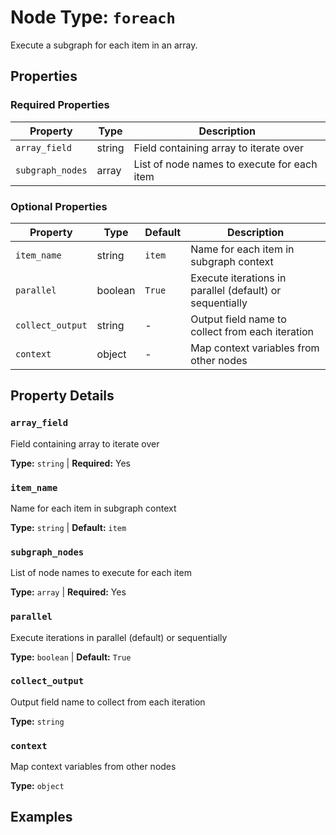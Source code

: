 # Node Type: `foreach`

Execute a subgraph for each item in an array.

## Properties

### Required Properties

| Property | Type | Description |
|----------|------|-------------|
| `array_field` | string | Field containing array to iterate over |
| `subgraph_nodes` | array | List of node names to execute for each item |

### Optional Properties

| Property | Type | Default | Description |
|----------|------|---------|-------------|
| `item_name` | string | `item` | Name for each item in subgraph context |
| `parallel` | boolean | `True` | Execute iterations in parallel (default) or sequentially |
| `collect_output` | string | - | Output field name to collect from each iteration |
| `context` | object | - | Map context variables from other nodes |

## Property Details

### `array_field`

Field containing array to iterate over

**Type:** `string` | **Required:** Yes

### `item_name`

Name for each item in subgraph context

**Type:** `string` | **Default:** `item`

### `subgraph_nodes`

List of node names to execute for each item

**Type:** `array` | **Required:** Yes

### `parallel`

Execute iterations in parallel (default) or sequentially

**Type:** `boolean` | **Default:** `True`

### `collect_output`

Output field name to collect from each iteration

**Type:** `string`

### `context`

Map context variables from other nodes

**Type:** `object`


## Examples
